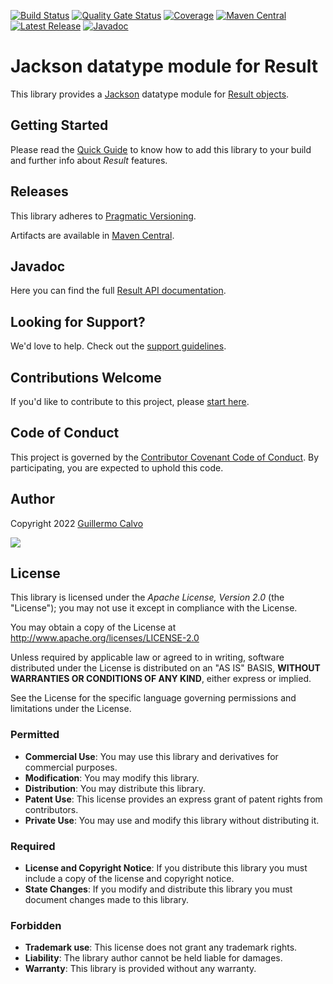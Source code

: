 
[![Build Status](https://github.com/leakyabstractions/result-jackson/workflows/Build/badge.svg)](https://github.com/LeakyAbstractions/result-jackson/actions?query=workflow%3ABuild)
[![Quality Gate Status](https://sonarcloud.io/api/project_badges/measure?project=LeakyAbstractions_result-jackson&metric=alert_status)](https://sonarcloud.io/dashboard?id=LeakyAbstractions_result-jackson)
[![Coverage](https://sonarcloud.io/api/project_badges/measure?project=LeakyAbstractions_result-jackson&metric=coverage)](https://sonarcloud.io/component_measures?id=LeakyAbstractions_result-jackson&metric=coverage&view=list)
[![Maven Central](https://img.shields.io/endpoint?url=https://dev.leakyabstractions.com/result-jackson/badge.json&logo=java&label=maven-central&labelColor=555)](https://search.maven.org/artifact/com.leakyabstractions/result-jackson)
[![Latest Release](https://img.shields.io/github/release/leakyabstractions/result.svg?logo=github)](https://github.com/leakyabstractions/result-jackson/releases/latest)
[![Javadoc](https://img.shields.io/endpoint?url=https://dev.leakyabstractions.com/result-jackson/badge.json&label=javadoc&color=blue)](https://dev.leakyabstractions.com/result-jackson/javadoc/)

# Jackson datatype module for Result

This library provides a [Jackson](https://github.com/FasterXML/jackson) datatype module for
[Result objects](https://dev.leakyabstractions.com/result/).


## Getting Started

Please read the [Quick Guide](https://dev.leakyabstractions.com/result-jackson/) to know how to add this library to your
build and further info about _Result_ features.


## Releases

This library adheres to [Pragmatic Versioning](https://pragver.github.io/).

Artifacts are available in [Maven Central](https://search.maven.org/artifact/com.leakyabstractions/result-jackson).


## Javadoc

Here you can find the full [Result API documentation](https://dev.leakyabstractions.com/result-jackson/javadoc/).


## Looking for Support?

We'd love to help. Check out the [support guidelines](https://dev.leakyabstractions.com/result-jackson/SUPPORT.html).


## Contributions Welcome

If you'd like to contribute to this project, please [start here](https://dev.leakyabstractions.com/result-jackson/CONTRIBUTING.html).


## Code of Conduct

This project is governed by the
[Contributor Covenant Code of Conduct](https://dev.leakyabstractions.com/result-jackson/CODE_OF_CONDUCT.html).
By participating, you are expected to uphold this code.


## Author

Copyright 2022 [Guillermo Calvo](https://github.com/guillermocalvo)

[![](https://guillermo.dev/assets/images/thumb.png)](https://guillermo.dev/)


## License

This library is licensed under the *Apache License, Version 2.0* (the "License");
you may not use it except in compliance with the License.

You may obtain a copy of the License at <http://www.apache.org/licenses/LICENSE-2.0>

Unless required by applicable law or agreed to in writing, software distributed under the License is distributed on an
"AS IS" BASIS, **WITHOUT WARRANTIES OR CONDITIONS OF ANY KIND**, either express or implied.

See the License for the specific language governing permissions and limitations under the License.


### Permitted

- **Commercial Use**: You may use this library and derivatives for commercial purposes.
- **Modification**: You may modify this library.
- **Distribution**: You may distribute this library.
- **Patent Use**: This license provides an express grant of patent rights from contributors.
- **Private Use**: You may use and modify this library without distributing it.

### Required

- **License and Copyright Notice**: If you distribute this library you must include a copy of the license and copyright
  notice.
- **State Changes**: If you modify and distribute this library you must document changes made to this library.

### Forbidden

- **Trademark use**: This license does not grant any trademark rights.
- **Liability**: The library author cannot be held liable for damages.
- **Warranty**: This library is provided without any warranty.
